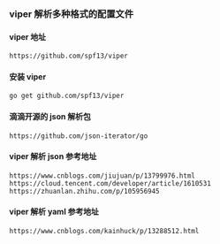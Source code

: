 ### viper 解析多种格式的配置文件

#### viper 地址
```console
https://github.com/spf13/viper
```
#### 安装 viper
```
go get github.com/spf13/viper
```

#### 滴滴开源的 json 解析包
```console
https://github.com/json-iterator/go
```

#### viper 解析 json 参考地址
```console
https://www.cnblogs.com/jiujuan/p/13799976.html
https://cloud.tencent.com/developer/article/1610531
https://zhuanlan.zhihu.com/p/105956945
```

#### viper 解析 yaml 参考地址
```console
https://www.cnblogs.com/kainhuck/p/13288512.html
```
